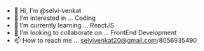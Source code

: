 - 👋 Hi, I’m @selvi-venkat
- 👀 I’m interested in ... Coding 
- 🌱 I’m currently learning ... ReactJS
- 💞️ I’m looking to collaborate on ... FrontEnd Development
- 📫 How to reach me ...  selvivenkat20@gmail.com/8056935490

<!---
selvi-venkat/selvi-venkat is a ✨ special ✨ repository because its `README.md` (this file) appears on your GitHub profile.
You can click the Preview link to take a look at your changes.
--->
